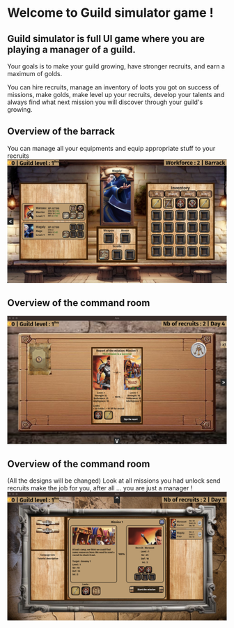 # Welcome to Guild simulator game !

## Guild simulator is full UI game where you are playing a manager of a guild. 

Your goals is to make your guild growing, have stronger recruits, and earn a maximum of golds.

You can hire recruits, manage an inventory of loots you got on success of missions, make golds, make level up your recruits, develop your talents and always find what next mission you will discover through your guild's growing.

## Overview of the barrack

You can manage all your equipments and equip appropriate stuff to your recruits
![Overview of the barrack](./docs/barrack_overview.png)

## Overview of the command room

![Overview of the office](./docs/office_overview.png)

## Overview of the command room

(All the designs will be changed) Look at all missions you had unlock send recruits make the job for you, after all ... you are just a manager !
![Overview of the bcommand room](./docs/command_room_overview.png)
